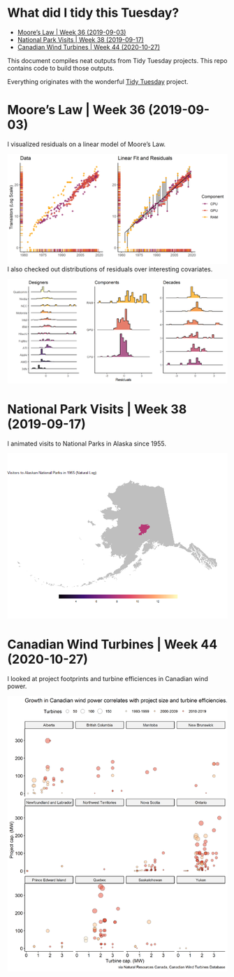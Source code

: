 What did I tidy this Tuesday?
================

  - [Moore’s Law | Week 36 (2019-09-03)](#moores-law-week-36-2019-09-03)
  - [National Park Visits | Week 38
    (2019-09-17)](#national-park-visits-week-38-2019-09-17)
  - [Canadian Wind Turbines | Week 44
    (2020-10-27)](#canadian-wind-turbines-week-44-2020-10-27)

This document compiles neat outputs from Tidy Tuesday projects. This
repo contains code to build those outputs.

Everything originates with the wonderful [Tidy
Tuesday](https://github.com/rfordatascience/tidytuesday/blob/master/README.md)
project.

# Moore’s Law | Week 36 (2019-09-03)

I visualized residuals on a linear model of Moore’s Law.

![](moo/vis_reg.png) I also checked out distributions of residuals over
interesting covariates.

![](moo/vis_res.png)

# National Park Visits | Week 38 (2019-09-17)

I animated visits to National Parks in Alaska since 1955.

![](par/par_vis.gif)

# Canadian Wind Turbines | Week 44 (2020-10-27)

I looked at project footprints and turbine efficiences in Canadian wind
power.

![](tur/vis_tur.png)

